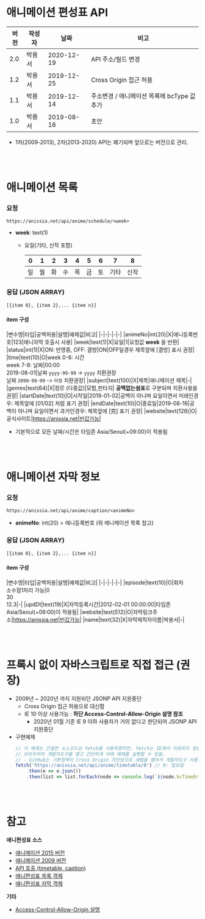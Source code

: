 # 애니메이션 편성표 API
|버전|작성자|날짜|비고|
|-|-|-|-|
|2.0|박용서|2020-12-19|API 주소/필드 변경|
|1.2|박용서|2019-12-25|Cross Origin 접근 허용|
|1.1|박용서|2019-12-14|주소변경 / 애니메이션 목록에 bcType 값 추가|
|1.0|박용서|2019-08-16|초안|
- 1차(2009-2013), 2차(2013-2020) API는 폐기되며 앞으로는 버전으로 관리.

<br/><br/>

# 애니메이션 목록
### 요청
```
https://anissia.net/api/anime/schedule/<week>
```

* **week**: text(1)
    * 요일(기타, 신작 포함)
      
      |0|1|2|3|4|5|6|7|8|
      |-|-|-|-|-|-|-|-|-|
      |일|월|화|수|목|금|토|기타|신작|

### 응답 (JSON ARRAY)
```
[{item 0}, {item 2},... {item n}]
```
#### item 구성

|변수명|타입|공백허용|설명|예제값|비고|
|-|-|-|-|-|
|animeNo|int(20)|X|애니등록번호|123|애니자막 호출시 사용|
|week|text(1)|X|요일|1|요청값 **week** 을 반환|
|status|int(1)|X|ON: 반영중, OFF: 결방|ON|OFF일경우 제목앞에 [결방] 표시 권장|
|time|text(10)|O|week 0-6: 시간 <br/> week 7-8: 날짜|00:00 <br/> 2019-08-01|날짜 `yyyy-99-99` -> `yyyy` 치환권장 <br/> 날짜 `2099-99-99` -> `미정` 치환권장|
|subject|text(100)|X|제목|애니메이션 제목|-|
|genres|text(64)|X|장르 (다중값)|모험,판타지| **공백없는쉼표**로 구분되며 치환사용을 권장|
|startDate|text(10)|O|시작일|2019-01-02|공백이 아니며 요일이면서 미래인경우: 제목앞에 [01/02] 처럼 표기 권장|
|endDate|text(10)|O|종료일|2019-08-16|공백이 아니며 요일이면서 과거인경우: 제목앞에 [完] 표기 권장|
|website|text(128)|O|공식사이트|https://anissia.net|빈값가능|

- 기본적으로 모든 날짜/시간은 타임존 Asia/Seoul(+09:00)이 적용됨

<br/><br/>

# 애니메이션 자막 정보
### 요청
```
https://anissia.net/api/anime/caption/<animeNo>
```

* **animeNo**: int(20) = 애니등록번호 (위 애니메이션 목록 참고)

### 응답 (JSON ARRAY)
```
[{item 0}, {item 2},... {item n}]
```
#### item 구성

|변수명|타입|공백허용|설명|예제값|비고|
|-|-|-|-|-|
|episode|text(10)|O|회차<br/>소수점1자리 가능|0<br/>30 <br/> 12.3|-|
|updDt|text(19)|X|자막등록시간|2012-02-01 00:00:00|타임존 Asia/Seoul(+09:00)이 적용됨|
|website|text(512)|O|자막링크주소|https://anissia.net|빈값가능|
|name|text(32)|X|자막제작자이름|박용서|-|

<br/><br/>

# 프록시 없이 자바스크립트로 직접 접근 (권장)
- 2009년 ~ 2020년 까지 지원되던 JSONP API 지원중단
    - Cross Origin 접근 허용으로 대신함
    - IE 10 이상 사용가능 : **하단 Access-Control-Allow-Origin 설명 참조**
        - 2020년 01월 기준 IE 9 이하 사용자가 거의 없다고 판단되어 JSONP API 지원중단
- 구현예제
   ``` javascript
   // 이 예제는 간결한 소스코드상 fetch를 사용하였지만, fetch는 IE에서 지원되지 않음으로 다른 라이브러리 사용권장
   // 브라우저의 개발자도구를 열고 간단하게 아래 예제를 실행할 수 있음.
   // - GitHub는 기본정책이 Cross Origin 차단임으로 새탭을 열어서 개발자도구 사용.
   fetch('https://anissia.net/api/anime/timetable/0') // 0: 일요일
       .then(e => e.json())
       .then(list => list.forEach(node => console.log(`${node.bcTimeOrDate} ${node.subject}`)));
   ```

<br/><br/>

# 참고
**애니편성표 소스**
* [애니메이션 2015 버전](https://github.com/anissia-net/anissia-web/blob/master/src/views/timetable/2015.vue)
* [애니메이션 2009 버전](https://github.com/anissia-net/anissia-web/blob/master/src/views/timetable/2009.vue)
* [API 호출 (timetable, caption)](https://github.com/anissia-net/anissia-web/blob/master/src/services/AnimeService.ts)
* [애니편성표 목록 객체](https://github.com/anissia-net/anissia-web/blob/master/src/models/AnimeTimetable.ts)
* [애니편성표 자막 객체](https://github.com/anissia-net/anissia-web/blob/master/src/models/AnimeCaption.ts)

**기타**
* [Access-Control-Allow-Origin 설명](https://developer.mozilla.org/en-US/docs/Web/HTTP/Headers/Access-Control-Allow-Origin)
